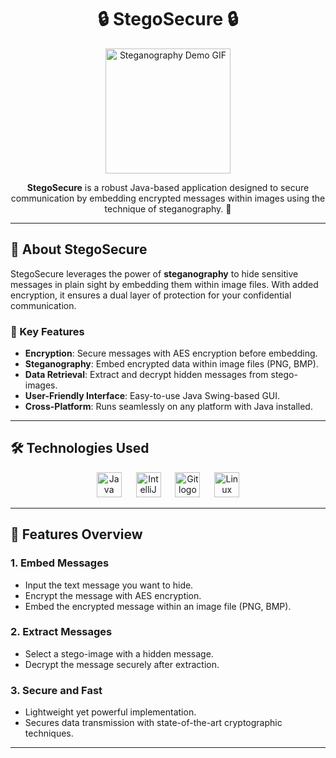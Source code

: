 <h1 align="center">🔒 StegoSecure 🔒</h1>

<p align="center">
  <img src="https://media.giphy.com/media/077i6AULCXc0FKTj9s/giphy.gif?cid=790b7611d8gwcer2nboaaowoqg195xj352lqqwalbwten5r4&ep=v1_gifs_search&rid=giphy.gif&ct=g" height="200" alt="Steganography Demo GIF">
</p>

<p align="center">
  <b>StegoSecure</b> is a robust Java-based application designed to secure communication by embedding encrypted messages within images using the technique of steganography. 🔐
</p>

---

## **📜 About StegoSecure**
StegoSecure leverages the power of **steganography** to hide sensitive messages in plain sight by embedding them within image files. With added encryption, it ensures a dual layer of protection for your confidential communication.

### **🔑 Key Features**
- **Encryption**: Secure messages with AES encryption before embedding.
- **Steganography**: Embed encrypted data within image files (PNG, BMP).
- **Data Retrieval**: Extract and decrypt hidden messages from stego-images.
- **User-Friendly Interface**: Easy-to-use Java Swing-based GUI.
- **Cross-Platform**: Runs seamlessly on any platform with Java installed.

---

## **🛠 Technologies Used**
<div align="center">
  <img src="https://cdn.jsdelivr.net/gh/devicons/devicon/icons/java/java-original.svg" height="40" alt="Java logo" />
  <img width="15" />
  <img src="https://cdn.jsdelivr.net/gh/devicons/devicon/icons/intellij/intellij-original.svg" height="40" alt="IntelliJ IDEA logo" />
  <img width="15" />
  <img src="https://cdn.jsdelivr.net/gh/devicons/devicon/icons/git/git-original.svg" height="40" alt="Git logo" />
  <img width="15" />
  <img src="https://cdn.jsdelivr.net/gh/devicons/devicon/icons/linux/linux-original.svg" height="40" alt="Linux logo" />
</div>

---

## **🚀 Features Overview**
### **1. Embed Messages**
- Input the text message you want to hide.
- Encrypt the message with AES encryption.
- Embed the encrypted message within an image file (PNG, BMP).

### **2. Extract Messages**
- Select a stego-image with a hidden message.
- Decrypt the message securely after extraction.

### **3. Secure and Fast**
- Lightweight yet powerful implementation.
- Secures data transmission with state-of-the-art cryptographic techniques.

---
